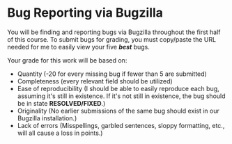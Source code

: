 # Bug Reporting via Bugzilla

You will be finding and reporting bugs via Bugzilla throughout the first half of this course. To submit bugs for grading, you must copy/paste the URL needed for me to easily view your five ***best*** bugs.

Your grade for this work will be based on:

* Quantity (-20 for every missing bug if fewer than 5 are submitted)
* Completeness (every relevant field should be utilized)
* Ease of reproducibility (I should be able to easily reproduce each bug, assuming it's still in existence. If it's not still in existence, the bug should be in state **RESOLVED/FIXED**.)
* Originality (No earlier submissions of the same bug should exist in our Bugzilla installation.)
* Lack of errors (Misspellings, garbled sentences, sloppy formatting, etc., will all cause a loss in points.)